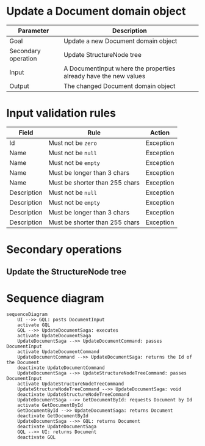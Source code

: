 # Update a Document domain object

| Parameter           | Description                                                      |
|---------------------|------------------------------------------------------------------|
| Goal                | Update a new Document domain object                              |
| Secondary operation | Update StructureNode tree                                        |
| Input               | A DocumentInput where the properties already have the new values |
| Output              | The changed Document domain object                               |

# Input validation rules

| Field       | Rule                           | Action    |
|-------------|--------------------------------|-----------|
| Id          | Must not be `zero`             | Exception |
| Name        | Must not be `null`             | Exception |
| Name        | Must not be `empty`            | Exception |
| Name        | Must be longer than 3 chars    | Exception |
| Name        | Must be shorter than 255 chars | Exception |
| Description | Must not be `null`             | Exception |
| Description | Must not be `empty`            | Exception |
| Description | Must be longer than 3 chars    | Exception |
| Description | Must be shorter than 255 chars | Exception |

# Secondary operations

## Update the StructureNode tree

# Sequence diagram

```mermaid
sequenceDiagram
    UI -->> GQL: posts DocumentInput
    activate GQL
    GQL -->> UpdateDocumentSaga: executes
    activate UpdateDocumentSaga
    UpdateDocumentSaga -->> UpdateDocumentCommand: passes DocumentInput
    activate UpdateDocumentCommand
    UpdateDocumentCommand -->> UpdateDocumentSaga: returns the Id of the Document
    deactivate UpdateDocumentCommand
    UpdateDocumentSaga -->> UpdateStructureNodeTreeCommand: passes DocumentInput
    activate UpdateStructureNodeTreeCommand
    UpdateStructureNodeTreeCommand -->> UpdateDocumentSaga: void
    deactivate UpdateStructureNodeTreeCommand
    UpdateDocumentSaga -->> GetDocumentById: requests Document by Id
    activate GetDocumentById
    GetDocumentById -->> UpdateDocumentSaga: returns Document
    deactivate GetDocumentById
    UpdateDocumentSaga -->> GQL: returns Document
    deactivate UpdateDocumentSaga
    GQL -->> UI: returns Document
    deactivate GQL
```